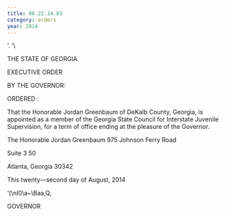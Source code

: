 ```yaml
---
title: 08.22.14.03
category: orders
year: 2014
---
```

 

‘.
‘\\

THE STATE OF GEORGIA

EXECUTIVE ORDER

BY THE GOVERNOR:

ORDERED :

That the Honorable Jordan Greenbaum of DeKalb County, Georgia,
is appointed as a member of the Georgia State Council for Interstate
Juvenile Supervision, for a term of office ending at the pleasure of
the Governor.

The Honorable Jordan Greenbaum
975 Johnson Ferry Road

Suite 3 50

Atlanta, Georgia 30342

This twenty—second day of August, 2014

‘(\nI0\a~\Baa,Q,

GOVERNOR

